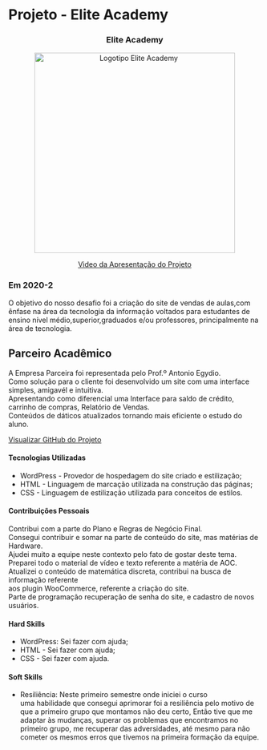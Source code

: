 # Projeto - Elite Academy

<div align=center>
 <h3>Elite Academy</h3>
  <img src="https://user-images.githubusercontent.com/111800315/192763939-29ea9044-a834-4df3-9da0-8f6eb83dadf5.gif" width=400 alt="Logotipo Elite Academy" />
 
  <a href="https://drive.google.com/file/d/171P9D6hfO-bxYBSApbL8MUAtkh-QTQEs/view?usp=sharing">Video da Apresentação do Projeto</a>
</div>



### Em 2020-2
O objetivo do nosso desafio foi a criação do site de vendas de aulas,com ênfase  na área da tecnologia da informação voltados para estudantes de ensino nível médio,superior,graduados e/ou professores, principalmente na área de tecnologia.

## Parceiro Acadêmico
A Empresa Parceira foi representada pelo Prof.º Antonio Egydio.<br>
Como solução para o cliente foi desenvolvido um site com uma interface simples, amigavél e intuitiva.<br>
Apresentando como diferencial uma Interface para saldo de crédito, carrinho de compras, Relatório de Vendas. <br>
Conteúdos de dáticos atualizados tornando mais eficiente o estudo do aluno. 



[Visualizar GitHub do Projeto](https://github.com/Ritas2022/ProjetoIntegrador01)

#### Tecnologias Utilizadas

- WordPress - Provedor de hospedagem do site criado e estilização;
- HTML - Linguagem de marcação utilizada na construção das páginas;
- CSS -  Linguagem de estilização utilizada para conceitos de estilos.

#### Contribuições Pessoais
Contribui com a parte do Plano e Regras de Negócio Final.<br>
Consegui contribuir e somar na parte de conteúdo do site, mas matérias de Hardware.<br>
Ajudei muito a equipe neste contexto pelo fato de gostar deste tema.<br>
Preparei todo o material de vídeo e texto referente a matéria de AOC.<br>
Atualizei o conteúdo de matemática discreta, contribui na busca de informação referente<br> aos plugin WooCommerce, referente a criação do site.<br>
Parte de programação recuperação de senha do site, e cadastro de novos usuários.   


#### Hard Skills
- WordPress: Sei fazer com ajuda;
- HTML - Sei fazer com ajuda;
- CSS - Sei fazer com ajuda.

#### Soft Skills

* Resiliência: Neste primeiro semestre onde iniciei o curso<br> uma habilidade que consegui aprimorar foi a resiliência pelo motivo de que a primeiro grupo que montamos não deu certo,
Então tive que me adaptar às mudanças, superar os problemas que encontramos no primeiro grupo, me recuperar das adversidades, até mesmo para não cometer os mesmos erros que tivemos na primeira formação da equipe.









